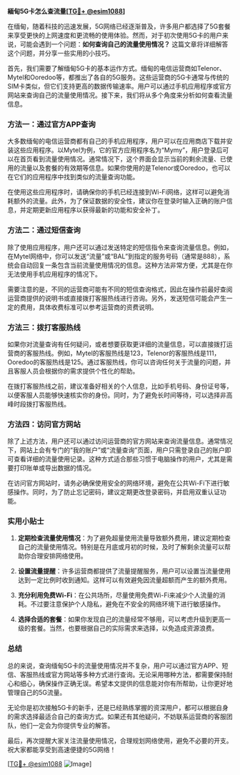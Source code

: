 **緬甸5G卡怎么查流量[[TG💪+ @esim1088](https://t.me/s/esim1088)]**

在缅甸，随着科技的迅速发展，5G网络已经逐渐普及，许多用户都选择了5G套餐来享受更快的上网速度和更流畅的使用体验。然而，对于初次使用5G卡的用户来说，可能会遇到一个问题：**如何查询自己的流量使用情况？** 这篇文章将详细解答这个问题，并分享一些实用的小技巧。

首先，我们需要了解缅甸5G卡的基本运作方式。缅甸的电信运营商如Telenor、Mytel和Ooredoo等，都推出了各自的5G服务。这些运营商的5G卡通常与传统的SIM卡类似，但它们支持更高的数据传输速率。用户可以通过手机应用程序或官方网站来查询自己的流量使用情况。接下来，我们将从多个角度来分析如何查看流量信息。

### 方法一：通过官方APP查询

大多数缅甸的电信运营商都有自己的手机应用程序，用户可以在应用商店下载并安装这些应用程序。以Mytel为例，它的官方应用程序名为“Mymy”，用户登录后可以在首页看到流量使用情况。通常情况下，这个界面会显示当前的剩余流量、已使用的流量以及套餐的有效期等信息。如果你使用的是Telenor或Ooredoo，也可以在它们的应用程序中找到类似的流量查询功能。

在使用这些应用程序时，请确保你的手机已经连接到Wi-Fi网络，这样可以避免消耗额外的流量。此外，为了保证数据的安全性，建议你在登录时输入正确的账户信息，并定期更新应用程序以获得最新的功能和安全补丁。

### 方法二：通过短信查询

除了使用应用程序，用户还可以通过发送特定的短信指令来查询流量信息。例如，在Mytel网络中，你可以发送“流量”或“BAL”到指定的服务号码（通常是888），系统会自动回复一条包含当前流量使用情况的信息。这种方法非常方便，尤其是在你无法使用手机应用程序的情况下。

需要注意的是，不同的运营商可能有不同的短信查询格式，因此在操作前最好查阅运营商提供的说明书或直接拨打客服热线进行咨询。另外，发送短信可能会产生一定的费用，具体收费标准可以参考运营商的资费说明。

### 方法三：拨打客服热线

如果你对流量查询有任何疑问，或者想要获取更详细的流量信息，可以直接拨打运营商的客服热线。例如，Mytel的客服热线是123，Telenor的客服热线是111，Ooredoo的客服热线是125。通过客服热线，你可以咨询任何关于流量的问题，并且客服人员会根据你的需求提供个性化的帮助。

在拨打客服热线之前，建议准备好相关的个人信息，比如手机号码、身份证号等，以便客服人员能够快速核实你的身份。同时，为了避免长时间等待，可以选择非高峰时段拨打客服热线。

### 方法四：访问官方网站

除了上述方法，用户还可以通过访问运营商的官方网站来查询流量信息。通常情况下，网站上会有专门的“我的账户”或“流量查询”页面，用户只需登录自己的账户即可查看详细的流量使用记录。这种方式适合那些习惯于电脑操作的用户，尤其是需要打印账单或导出数据的情况。

在访问官方网站时，请务必确保使用安全的网络环境，避免在公共Wi-Fi下进行敏感操作。同时，为了防止忘记密码，建议定期更改登录密码，并启用双重认证功能。

### 实用小贴士

1. **定期检查流量使用情况**：为了避免超量使用流量导致额外费用，建议定期检查自己的流量使用情况。特别是在月底或月初的时候，及时了解剩余流量可以帮助你合理安排网络使用。
   
2. **设置流量提醒**：许多运营商都提供了流量提醒服务，用户可以设置当流量使用达到一定比例时收到通知。这样可以有效避免因流量超额而产生的额外费用。

3. **充分利用免费Wi-Fi**：在公共场所，尽量使用免费Wi-Fi来减少个人流量的消耗。不过要注意保护个人隐私，避免在不安全的网络环境下进行敏感操作。

4. **选择合适的套餐**：如果你发现自己的流量经常不够用，可以考虑升级到更高一级的套餐。当然，也要根据自己的实际需求来选择，以免造成资源浪费。

### 总结

总的来说，查询缅甸5G卡的流量使用情况并不复杂，用户可以通过官方APP、短信、客服热线或官方网站等多种方式进行查询。无论采用哪种方法，都需要保持耐心和细心，确保操作正确无误。希望本文提供的信息能对你有所帮助，让你更好地管理自己的5G流量。

无论你是初次接触5G卡的新手，还是已经熟练掌握的资深用户，都可以根据自身的需求选择最适合自己的查询方式。如果还有其他疑问，不妨联系运营商的客服团队，他们一定会为你提供专业的解答。

最后，再次提醒大家关注流量使用情况，合理规划网络使用，避免不必要的开支。祝大家都能享受到高速便捷的5G网络！

[[TG💪+ @esim1088](https://t.me/s/esim1088) ![Image](https://i.postimg.cc/4NQfJmqS/Snipaste-2025-05-13-00-14-12.png)]